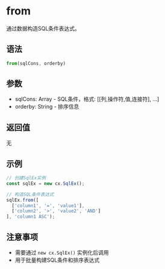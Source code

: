 # from

通过数据构造SQL条件表达式。

## 语法

```javascript
from(sqlCons, orderby)
```

## 参数

- sqlCons: Array - SQL条件，格式: [[列,操作符,值,连接符], ...]
- orderby: String - 排序信息

## 返回值

无

## 示例

```javascript
// 创建SqlEx实例
const sqlEx = new cx.SqlEx();

// 构造SQL条件表达式
sqlEx.from([
  ['column1', '=', 'value1'],
  ['column2', '>', 'value2', 'AND']
], 'column1 ASC');
```

## 注意事项

- 需要通过 `new cx.SqlEx()` 实例化后调用
- 用于批量构建SQL条件和排序表达式 